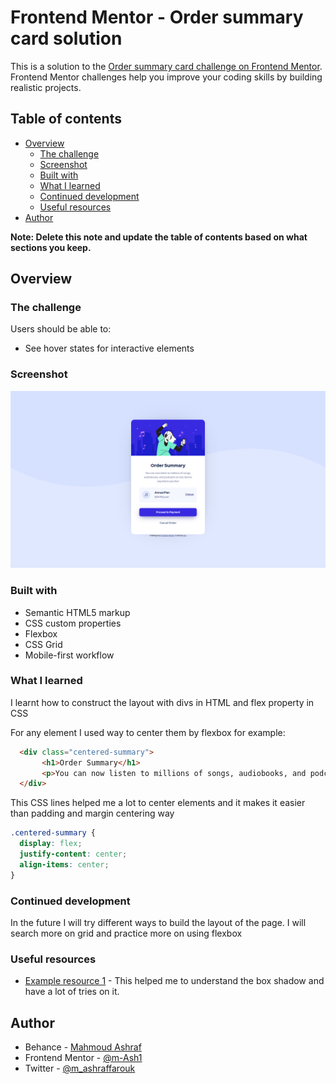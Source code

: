 # Frontend Mentor - Order summary card solution

This is a solution to the [Order summary card challenge on Frontend Mentor](https://www.frontendmentor.io/challenges/order-summary-component-QlPmajDUj). Frontend Mentor challenges help you improve your coding skills by building realistic projects. 

## Table of contents

- [Overview](#overview)
  - [The challenge](#the-challenge)
  - [Screenshot](#screenshot)
  - [Built with](#built-with)
  - [What I learned](#what-i-learned)
  - [Continued development](#continued-development)
  - [Useful resources](#useful-resources)
- [Author](#author)


**Note: Delete this note and update the table of contents based on what sections you keep.**

## Overview

### The challenge

Users should be able to:

- See hover states for interactive elements

### Screenshot

![desktop view](./screenshots/desktop-screenshot.PNG)


### Built with

- Semantic HTML5 markup
- CSS custom properties
- Flexbox
- CSS Grid
- Mobile-first workflow

### What I learned

I learnt how to construct the layout with divs in HTML and flex property in CSS

For any element I used way to center them by flexbox for example:
```html
  <div class="centered-summary">
       <h1>Order Summary</h1>
       <p>You can now listen to millions of songs, audiobooks, and podcasts on any device anywhere you like!</p>
  </div>
```
This CSS lines helped me a lot to center elements and it makes it easier than padding and margin centering way 
```css
.centered-summary {
  display: flex;
  justify-content: center;
  align-items: center;
}
```


### Continued development

In the future I will try different ways to build the layout of the page. I will search more on grid and practice more on using flexbox

### Useful resources

- [Example resource 1](https://www.w3schools.com/cssref/css3_pr_box-shadow.asp) - This helped me to understand the box shadow and have a lot of tries on it.

## Author

- Behance - [Mahmoud Ashraf](https://www.behance.net/m_ashraffarouk/)
- Frontend Mentor - [@m-Ash1](https://www.frontendmentor.io/profile/m-Ash1)
- Twitter - [@m_ashraffarouk](https://www.twitter.com/m_ashraffarouk)



